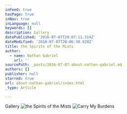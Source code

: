 ```yaml
---
inFeed: true
hasPage: true
inNav: true
inLanguage: null
keywords: []
description: Gallery
datePublished: '2016-07-07T20:07:11.314Z'
dateModified: '2016-07-07T20:06:30.928Z'
title: the Spirits of the Mists
author:
  - name: Nathan Gabriel
    url: ''
sourcePath: _posts/2016-07-07-about-nathan-gabriel.md
authors: []
publisher: null
starred: true
url: about-nathan-gabriel/index.html
_type: Article

---
```

Gallery
![the Spirits of the Mists](https://the-grid-user-content.s3-us-west-2.amazonaws.com/c166b1b2-fc16-4351-b6f2-27588734d8dc.jpg)
![Carry My Burdens](https://the-grid-user-content.s3-us-west-2.amazonaws.com/08bb9b47-bca8-4155-8a26-63465aafa16d.jpg)